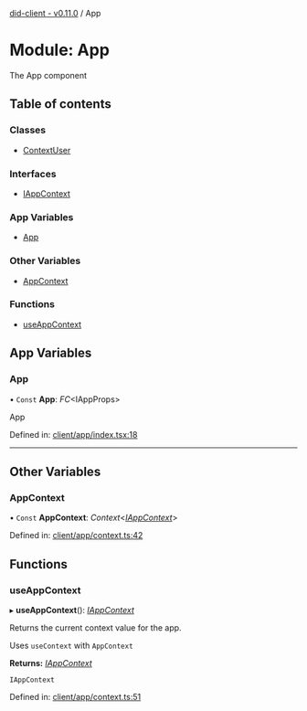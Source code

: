 [did-client - v0.11.0](../README.md) / App

# Module: App

The App component

## Table of contents

### Classes

- [ContextUser](../classes/app.contextuser.md)

### Interfaces

- [IAppContext](../interfaces/app.iappcontext.md)

### App Variables

- [App](app.md#app)

### Other Variables

- [AppContext](app.md#appcontext)

### Functions

- [useAppContext](app.md#useappcontext)

## App Variables

### App

• `Const` **App**: *FC*<IAppProps\>

App

Defined in: [client/app/index.tsx:18](https://github.com/Puzzlepart/did/blob/dev/client/app/index.tsx#L18)

___

## Other Variables

### AppContext

• `Const` **AppContext**: *Context*<[*IAppContext*](../interfaces/app.iappcontext.md)\>

Defined in: [client/app/context.ts:42](https://github.com/Puzzlepart/did/blob/dev/client/app/context.ts#L42)

## Functions

### useAppContext

▸ **useAppContext**(): [*IAppContext*](../interfaces/app.iappcontext.md)

Returns the current context value for the app.

Uses `useContext` with `AppContext`

**Returns:** [*IAppContext*](../interfaces/app.iappcontext.md)

`IAppContext`

Defined in: [client/app/context.ts:51](https://github.com/Puzzlepart/did/blob/dev/client/app/context.ts#L51)
